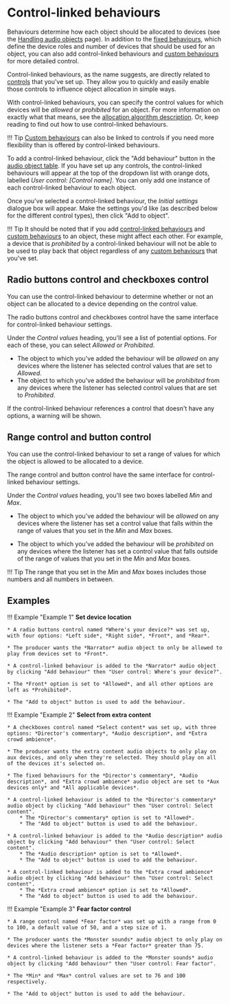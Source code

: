 # Control-linked behaviours

Behaviours determine how each object should be allocated to devices (see the [Handling audio objects](audio.md) page). In addition to the [fixed behaviours](audio.md#fixed-behaviours), which define the device roles and number of devices that should be used for an object, you can also add control-linked behaviours and [custom behaviours](custom-behaviours.md) for more detailed control.

Control-linked behaviours, as the name suggests, are directly related to [controls](controls.md) that you've set up. They allow you to quickly and easily enable those controls to influence object allocation in simple ways.

With control-linked behaviours, you can specify the control values for which devices will be *allowed* or *prohibited* for an object. For more information on exactly what that means, see the [allocation algorithm description](allocation-algorithm.md). Or, keep reading to find out how to use control-linked behaviours.

!!! Tip
    [Custom behaviours](custom-behaviours.md) can also be linked to controls if you need more flexibility than is offered by control-linked behaviours.

To add a control-linked behaviour, click the "Add behaviour" button in the [audio object table](audio.md#audio-object-table). If you have set up any controls, the control-linked behaviours will appear at the top of the dropdown list with orange dots, labelled *User control: [Control name]*. You can only add one instance of each control-linked behaviour to each object.

Once you've selected a control-linked behaviour, the *Initial settings* dialogue box will appear. Make the settings you'd like (as described below for the different control types), then click "Add to object".

!!! Tip
    It should be noted that if you add [control-linked behaviours](control-linked-behaviours.md) and [custom behaviours](custom-behaviours.md) to an object, these might affect each other. For example, a device that is *prohibited* by a control-linked behaviour will not be able to be used to play back that object regardless of any [custom behaviours](custom-behaviours.md) that you've set.

## Radio buttons control and checkboxes control

You can use the control-linked behaviour to determine whether or not an object can be allocated to a device depending on the control value.

The radio buttons control and checkboxes control have the same interface for control-linked behaviour settings.

Under the *Control values* heading, you'll see a list of potential options. For each of these, you can select *Allowed* or *Prohibited*.

* The object to which you've added the behaviour will be *allowed* on any devices where the listener has selected control values that are set to *Allowed*.
* The object to which you've added the behaviour will be *prohibited* from any devices where the listener has selected control values that are set to *Prohibited*.

If the control-linked behaviour references a control that doesn't have any options, a warning will be shown.


## Range control and button control

You can use the control-linked behaviour to set a range of values for which the object is allowed to be allocated to a device.

The range control and button control have the same interface for control-linked behaviour settings.

Under the *Control values* heading, you'll see two boxes labelled *Min* and *Max*.

* The object to which you've added the behaviour will be *allowed* on any devices where the listener has set a control value that falls within the range of values that you set in the *Min* and *Max* boxes.

* The object to which you've added the behaviour will be *prohibited* on any devices where the listener has set a control value that falls outside of the range of values that you set in the *Min* and *Max* boxes.

!!! Tip
    The range that you set in the *Min* and *Max* boxes includes those numbers and all numbers in between.

## Examples

!!! Example "Example 1"
    **Set device location**

    * A radio buttons control named *Where's your device?* was set up, with four options: *Left side*, *Right side*, *Front*, and *Rear*.

    * The producer wants the *Narrator* audio object to only be allowed to play from devices set to *Front*.

    * A control-linked behaviour is added to the *Narrator* audio object by clicking "Add behaviour" then "User control: Where's your device?".

    * The *Front* option is set to *Allowed*, and all other options are left as *Prohibited*.

    * The "Add to object" button is used to add the behaviour.


!!! Example "Example 2"
    **Select from extra content**

    * A checkboxes control named *Select content* was set up, with three options: *Director's commentary*, *Audio description*, and *Extra crowd ambience*.

    * The producer wants the extra content audio objects to only play on aux devices, and only when they're selected. They should play on all of the devices it's selected on.

    * The fixed behaviours for the *Director's commentary*, *Audio description*, and *Extra crowd ambience* audio object are set to *Aux devices only* and *All applicable devices*.

    * A control-linked behaviour is added to the *Director's commentary* audio object by clicking "Add behaviour" then "User control: Select content".
        * The *Director's commentary* option is set to *Allowed*.
        * The "Add to object" button is used to add the behaviour.

    * A control-linked behaviour is added to the *Audio description* audio object by clicking "Add behaviour" then "User control: Select content".
        * The *Audio description* option is set to *Allowed*.
        * The "Add to object" button is used to add the behaviour.

    * A control-linked behaviour is added to the *Extra crowd ambience* audio object by clicking "Add behaviour" then "User control: Select content".
        * The *Extra crowd ambience* option is set to *Allowed*.
        * The "Add to object" button is used to add the behaviour.


<!---
Select from extra content

A checkboxes control can be used to let the listener choose which extra content they'd like to hear on aux devices.

    A checkboxes control is added and renamed Select content.

    The control has three options: Director's commentary, Audio description, and Extra crowd ambience.

    It is only shown on aux devices, and only in the Main piece sequence.

    None of the options are checked by default.

    On the Audio page, the appropriate objects are set up so they're only allowed to play if the corresponding Select content value is checked.


-->


!!! Example "Example 3"
    **Fear factor control**

    * A range control named *Fear factor* was set up with a range from 0 to 100, a default value of 50, and a step size of 1.

    * The producer wants the *Monster sounds* audio object to only play on devices where the listener sets a *Fear factor* greater than 75.

    * A control-linked behaviour is added to the *Monster sounds* audio object by clicking "Add behaviour" then "User control: Fear factor".

    * The *Min* and *Max* control values are set to 76 and 100 respectively.

    * The "Add to object" button is used to add the behaviour.
